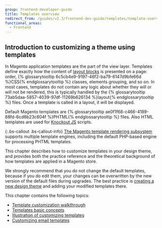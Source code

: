 ```yaml
---
group: frontend-developer-guide
title: Templates overview
redirect_from: /guides/v2.3/frontend-dev-guide/templates/template-overview.html
functional_areas:
  - Frontend
---
```


## Introduction to customizing a theme using templates

In Magento application templates are the part of the view layer. Templates define exactly how the content of [layout blocks]({{page.baseurl}}/frontend-development/layouts.html) is presented on a page: order, {% glossarytooltip 6c5cb4e9-9197-46f2-ba79-6147d9bfe66d %}CSS{% endglossarytooltip %} classes, elements grouping, and so on.
In most cases, templates do not contain any logic about whether they will or will not be rendered, this is typically handled by the {% glossarytooltip 73ab5daa-5857-4039-97df-11269b626134 %}layout{% endglossarytooltip %} files. Once a template is called in a layout, it will be displayed.

Default Magento templates are {% glossarytooltip ae0f1f68-c466-4189-88fd-6cd8b23c804f %}PHTML{% endglossarytooltip %} files. Also HTML templates are used for [Knockout JS](http://knockoutjs.com/index.html) scripts.

{:.bs-callout .bs-callout-info}
[The Magento template rendering subsystem]({{page.baseurl}}/frontend-development/templates.html) supports multiple template engines, including the default PHP-based engine for processing PHTML templates.

This chapter describes how to customize templates in your design theme, and provides both the practice reference and the theoretical background of how templates are applied in a Magento store.

We strongly recommend that you do not change the default templates, because if you do edit them, your changes can be overwritten by the new version of the default files during upgrades.
The best practice is [creating a new design theme]({{page.baseurl}}/frontend-development/themes/create-theme.html) and adding your modified templates there.

This chapter contains the following topics:

* [Template customization walkthrough]({{page.baseurl}}/frontend-development/templates/customization-walkthrough.html)
* [Templates basic concepts]({{page.baseurl}}/frontend-development/templates/override.html)
* [Illustration of customizing templates]({{page.baseurl}}/frontend-development/templates/sample-customization.html)
* [Customizing email templates]({{page.baseurl}}/frontend-development/templates/email.html)

